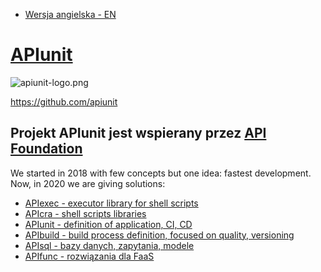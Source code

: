+ [Wersja angielska - EN](https://www.apiunit.com/)

# [APIunit](https://www.apiunit.com)

![apiunit-logo.png](https://logo.apiunit.com/apiunit-logo.png)

https://github.com/apiunit

## Projekt APIunit jest wspierany przez [API Foundation](https://apifoundation.com)

We started in 2018 with few concepts but one idea: fastest development.
Now, in 2020 we are giving solutions:

+ [APIexec - executor library for shell scripts](https://www.apiexec.com)
+ [APIcra - shell scripts libraries](https://www.apicra.com)
+ [APIunit - definition of application, CI, CD](https://www.apiunit.com)
+ [APIbuild - build process definition, focused on quality, versioning](https://www.apibuild.com)
+ [APIsql - bazy danych, zapytania, modele](https://www.apisql.com)
+ [APIfunc - rozwiązania dla FaaS](https://www.apifunc.com)

